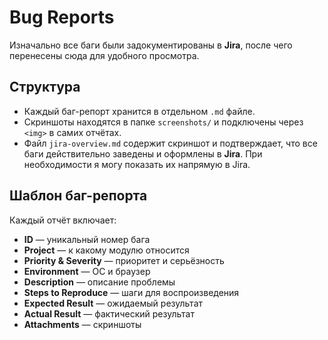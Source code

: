 # Bug Reports

Изначально все баги были задокументированы в **Jira**, после чего перенесены сюда для удобного просмотра.  

## Структура
- Каждый баг-репорт хранится в отдельном `.md` файле.  
- Скриншоты находятся в папке `screenshots/` и подключены через `<img>` в самих отчётах.  
- Файл `jira-overview.md` содержит скриншот и подтверждает, что все баги действительно заведены и оформлены в **Jira**. При необходимости я могу показать их напрямую в Jira.  

## Шаблон баг-репорта
Каждый отчёт включает:  
- **ID** — уникальный номер бага  
- **Project** — к какому модулю относится  
- **Priority & Severity** — приоритет и серьёзность  
- **Environment** — ОС и браузер  
- **Description** — описание проблемы  
- **Steps to Reproduce** — шаги для воспроизведения  
- **Expected Result** — ожидаемый результат  
- **Actual Result** — фактический результат  
- **Attachments** — скриншоты  